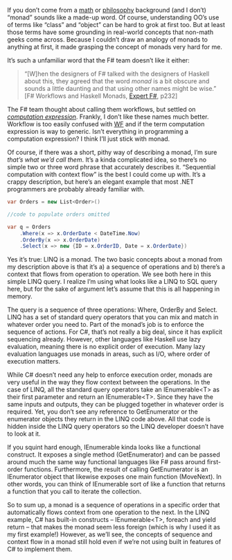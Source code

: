 If you don’t come from a
[math](http://en.wikipedia.org/wiki/Monad_%28category_theory%29) or
[philosophy](http://en.wikipedia.org/wiki/Monad_%28symbol%29) background
(and I don’t) “monad” sounds like a made-up word. Of course,
understanding OO’s use of terms like “class” and “object” can be hard to
grok at first too. But at least those terms have some grounding in
real-world concepts that non-math geeks come across. Because I couldn’t
draw an analogy of monads to anything at first, it made grasping the
concept of monads very hard for me.

It’s such a unfamiliar word that the F\# team doesn’t like it either:

> “[W]hen the designers of F\# talked with the designers of Haskell
> about this, they agreed that the word *monad* is a bit obscure and
> sounds a little daunting and that using other names might be wise.”\
> [F\# Workflows and Haskell Monads, [Expert
> F\#](http://www.expert-fsharp.com/default.aspx), p232]

The F\# team thought about calling them workflows, but settled on
*[computation
expression](http://research.microsoft.com/fsharp/manual/spec2.aspx#_Toc202383771)*.
Frankly, I don’t like these names much better. Workflow is too easily
confused with
[WF](http://msdn2.microsoft.com/en-us/library/bb628617.aspx) and if the
term computation expression is way to generic. Isn’t everything in
programming a computation expression? I think I’ll just stick with
monad.

Of course, if there was a short, pithy way of describing a monad, I’m
sure *that’s what we’d call them*. It’s a kinda complicated idea, so
there’s no simple two or three word phrase that accurately describes it.
“Sequential computation with context flow” is the best I could come up
with. It’s a crappy description, but here’s an elegant example that most
.NET programmers are probably already familiar with.

``` csharp
var Orders = new List<Order>()

//code to populate orders omitted

var q = Orders
    .Where(x => x.OrderDate < DateTime.Now)
    .OrderBy(x => x.OrderDate)
    .Select(x => new {ID = x.OrderID, Date = x.OrderDate})
```

Yes it’s true: LINQ is a monad. The two basic concepts about a monad
from my description above is that it’s a) a sequence of operations and
b) there’s a context that flows from operation to operation. We see both
here in this simple LINQ query. I realize I’m using what looks like a
LINQ to SQL query here, but for the sake of argument let’s assume that
this is all happening in memory.

The query is a sequence of three operations: Where, OrderBy and Select.
LINQ has a set of standard query operators that you can mix and match in
whatever order you need to. Part of the monad’s job is to enforce the
sequence of actions. For C\#, that’s not really a big deal, since it has
explicit sequencing already. However, other languages like Haskell use
lazy evaluation, meaning there is no explicit order of execution. Many
lazy evaluation languages use monads in areas, such as I/O, where order
of execution matters.

While C\# doesn’t need any help to enforce execution order, monads are
very useful in the way they flow context between the operations. In the
case of LINQ, all the standard query operators take an IEnumerable\<T\>
as their first parameter and return an IEnumerable\<T\>. Since they have
the same inputs and outputs, they can be plugged together in whatever
order is required. Yet, you don’t see any reference to GetEnumerator or
the enumerator objects they return in the LINQ code above. All that code
is hidden inside the LINQ query operators so the LINQ developer doesn’t
have to look at it.

If you squint hard enough, IEnumerable kinda looks like a functional
construct. It exposes a single method (GetEnumerator) and can be passed
around much the same way functional languages like F\# pass around
first-order functions. Furthermore, the result of calling GetEnumerator
is an IEnumerator object that likewise exposes one main function
(MoveNext). In other words, you can think of IEnumerable sort of like a
function that returns a function that you call to iterate the
collection.

So to sum up, a monad is a sequence of operations in a specific order
that automatically flows context from one operation to the next. In the
LINQ example, C\# has built-in constructs – IEnumerable\<T\>, foreach
and yield return – that makes the monad seem less foreign (which is why
I used it as my first example!) However, as we’ll see, the concepts of
sequence and context flow in a monad still hold even if we’re not using
built in features of C\# to implement them.
